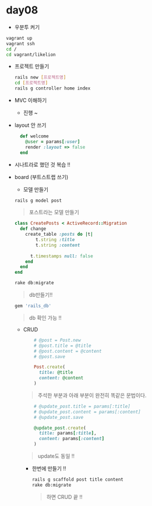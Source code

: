 # day08

-  우분투 켜기

  ```bash
  vagrant up
  vagrant ssh
  cd /
  cd vagrant/likelion
  ```

- 프로젝트 만들기

  ```bash
  rails new [프로젝트명]
  cd [프로젝트명]
  rails g controller home index
  ```

- MVC 이해하기

  - 진행 ~

- layout 안 쓰기

  ```ruby
    def welcome
      @user = params[:user]
      render :layout => false
    end
  ```

- 시나트라로 했던 것 복습 !!

- board (부트스트랩 쓰기)

  -  모델 만들기

  ```bash
  rails g model post 
  ```

  > 포스트라는 모델 만들기

  ```ruby
  class CreatePosts < ActiveRecord::Migration
    def change
      create_table :posts do |t|
          t.string :title
          t.string :content
          
        t.timestamps null: false
      end
    end
  end
  ```

  ```bash
  rake db:migrate
  ```

  > db만들기!!

  ```ruby
  gem 'rails_db'
  ```

  > db 확인 가능 !!

  - CRUD

    ```ruby
        # @post = Post.new
        # @post.title = @title
        # @post.content = @content
        # @post.save

        Post.create(
          title: @title
          content: @content
        )
    ```

    > 주석한 부분과 아래 부분이 완전히 똑같은 문법이다.

    ```ruby
        # @update_post.title = params[:title]
        # @update_post.content = params[:content]
        # @update_post.save

        @update_post.create(
          title: params[:title],
          content: params[:content]
        )
    ```

    > update도 동일 !!

    - 한번에 만들기 !!

      ```bash
      rails g scaffold post title content
      rake db:migrate
      ```

      > 하면 CRUD 끝 !!